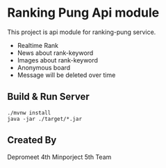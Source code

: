 # Ranking Pung Api module
This project is api module for ranking-pung service. 

- Realtime Rank
- News about rank-keyword
- Images about rank-keyword
- Anonymous board
- Message will be deleted over time

## Build & Run Server
```
./mvnw install
java -jar ./target/*.jar
```

## Created By
Depromeet 4th Minporject 5th Team 
